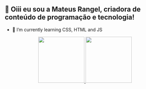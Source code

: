 ## 👋 Oiii eu sou a Mateus Rangel, criadora de conteúdo de programação e tecnologia!
- 🌱 I’m currently learning CSS, HTML and JS
<div align="center">
  <a href="  <a href="https://github.com/MrR4ngel">
  <img height="145em"src="https://github-readme-stats.vercel.app/api?username=MrR4ngel&hide=contribs,issues&show_icons=true&theme=github_dark&include_all_commits=true&count_private=true&"/>
  <img height="145em"src="https://github-readme-stats.vercel.app/api/top-langs/?username=MrR4ngel&layout=compact&langs_count=7&theme=github_dark"/>
</div>

<div style="display: inline_block"><br>

</div>
